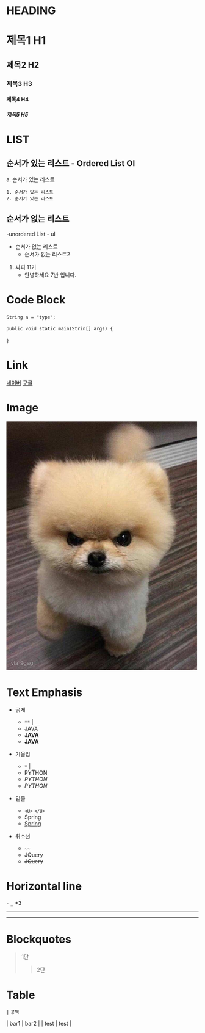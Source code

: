 # HEADING

# 제목1 H1
## 제목2 H2
### 제목3 H3
#### 제목4 H4
##### 제목5 H5

# LIST
## 순서가 있는 리스트 - Ordered List Ol
a. 순서가 있는 리스트 
    
    1. 순서가 있는 리스트
    2. 순서가 있는 리스트

## 순서가 없는 리스트
-unordered List - ul
* 순서가 없는 리스트
  - 순서가 없는 리스트2


1. 싸피 11기
   - 안녕하세요 7반 입니다.

# Code Block
`String a = "type";`
```
public void static main(Strin[] args) {

}
```

# Link 
[네이버](https://www.naver.com)
[구글](https://www.google.com)

# Image
![강아지](./assets/test.jpg)

# Text Emphasis
* 굵게
  * `**` | `__`
  * JAVA
  * **JAVA**
  * __JAVA__

* 기울임
  *  `*` | `_`
  *  PYTHON
  *  *PYTHON*
  *  _PYTHON_

* 밑줄
  *  `<U>` `</U>`
  *  Spring
  *  <U>Spring</U>
  

* 취소선
  *  `~~`
  *  JQuery
  *  ~~JQuery~~
  

# Horizontal line
`-` `_` *3
___
---

# Blockquotes
> 1단
> > 2단

# Table
`|` `공백`

| bar1 | bar2 |
| test | test |
